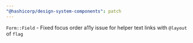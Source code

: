 ```yaml
---
"@hashicorp/design-system-components": patch
---
```


`Form::Field` - Fixed focus order a11y issue for helper text links with `@layout` of `flag`

